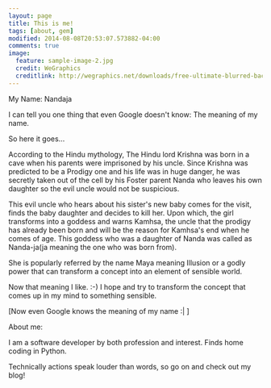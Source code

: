 ```yaml
---
layout: page
title: This is me!
tags: [about, gem]
modified: 2014-08-08T20:53:07.573882-04:00
comments: true
image:
  feature: sample-image-2.jpg
  credit: WeGraphics
  creditlink: http://wegraphics.net/downloads/free-ultimate-blurred-background-pack/
---
```


My Name: Nandaja

I can tell you one thing that even Google doesn't know: The meaning of my name.

So here it goes...

According to the Hindu mythology, The Hindu lord Krishna was born in a cave when his parents
were imprisoned by his uncle. Since Krishna was predicted to be a Prodigy one and his life was
in huge danger, he was secretly taken out of the cell by his Foster parent Nanda who leaves
his own daughter so the evil uncle would not be suspicious.

This evil uncle who hears about his sister's new baby comes for the visit, finds the baby daughter
and decides to kill her. Upon which, the girl transforms into a goddess and warns Kamhsa, the uncle
that the prodigy has already been born and will be the reason for Kamhsa's end when he comes of age.
This goddess who was a daughter of Nanda was called as Nanda-ja(ja meaning the one who was born from).

She is popularly referred by the name Maya meaning Illusion or a godly power that can transform a
concept into an element of sensible world.

Now that meaning I like. :-)
I hope and try to transform the concept that comes up in my mind to something sensible.

[Now even Google knows the meaning of my name :| ]

About me:


I am a software developer by both profession and interest. Finds home coding in Python.

Technically actions speak louder than words, so go on and check out my blog!

